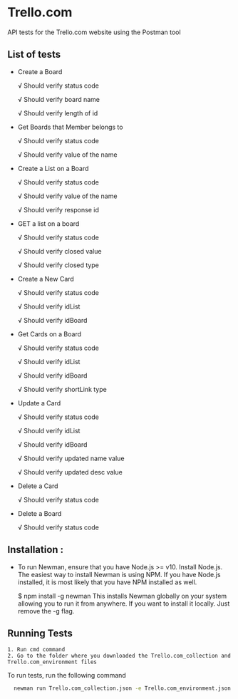 
# Trello.com

API tests for the Trello.com website using the Postman tool


## List of tests

- Create a Board

    √  Should verify status code

    √  Should verify board name

    √  Should verify length of id

- Get Boards that Member belongs to
  
    √  Should verify status code

    √  Should verify value of the name

- Create a List on a Board
  
    √  Should verify status code

    √  Should verify value of the name

    √  Should verify response id

- GET a list on a board
  
    √  Should verify status code

    √  Should verify closed value

    √  Should verify closed type

- Create a New Card
  
    √  Should verify status code

    √  Should verify idList

    √  Should verify idBoard

- Get Cards on a Board
 
    √  Should verify status code

    √  Should verify idList

    √  Should verify idBoard

    √  Should verify shortLink type

- Update a Card
  
    √  Should verify status code

    √  Should verify idList

    √  Should verify idBoard

    √  Should verify updated name value

    √  Should verify updated desc value

- Delete a Card
  
    √  Should verify status code

- Delete a Board
  
    √  Should verify status code



## Installation :
  - To run Newman, ensure that you have Node.js >= v10. Install Node.js.
The easiest way to install Newman is using NPM. If you have Node.js installed, it is most likely that you have NPM installed as well.

    $ npm install -g newman
This installs Newman globally on your system allowing you to run it from anywhere. If you want to install it locally. Just remove the -g flag.

## Running Tests
    1. Run cmd command
    2. Go to the folder where you downloaded the Trello.com_collection and Trello.com_environment files

To run tests, run the following command

```bash
  newman run Trello.com_collection.json -e Trello.com_environment.json
```


